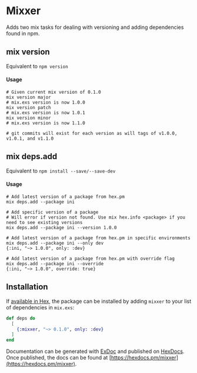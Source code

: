 # Mixxer

Adds two mix tasks for dealing with versioning and adding dependencies found in npm.

## mix version

Equivalent to `npm version`

#### Usage

```
# Given current mix version of 0.1.0
mix version major
# mix.exs version is now 1.0.0
mix version patch
# mix.exs version is now 1.0.1
mix version minor
# mix.exs version is now 1.1.0

# git commits will exist for each version as will tags of v1.0.0, v1.0.1, and v1.1.0
```

## mix deps.add

Equivalent to `npm install --save/--save-dev`

#### Usage

```
# Add latest version of a package from hex.pm
mix deps.add --package ini

# Add specific version of a package
# Will error if version not found. Use mix hex.info <package> if you need to see existing versions
mix deps.add --package ini --version 1.0.0

# Add latest version of a package from hex.pm in specific environments
mix deps.add --package ini --only dev
{:ini, "~> 1.0.0", only: :dev}

# Add latest version of a package from hex.pm with override flag
mix deps.add --package ini --override
{:ini, "~> 1.0.0", override: true}
```


## Installation

If [available in Hex](https://hex.pm/docs/publish), the package can be installed
by adding `mixxer` to your list of dependencies in `mix.exs`:

```elixir
def deps do
  [
    {:mixxer, "~> 0.1.0", only: :dev}
  ]
end
```

Documentation can be generated with [ExDoc](https://github.com/elixir-lang/ex_doc)
and published on [HexDocs](https://hexdocs.pm). Once published, the docs can
be found at [https://hexdocs.pm/mixxer](https://hexdocs.pm/mixxer).

